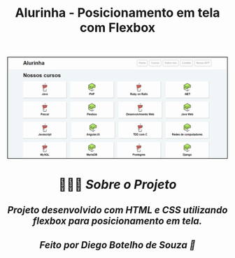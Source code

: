 <h1 align="center">Alurinha - Posicionamento em tela com Flexbox </h1>
<br>

![AlurinhaSite](https://github.com/Diegodesouza7/Flexbox-Posicione-elementos-na-tela/blob/master/alurinha-2.0.gif
)

<h1 align="center">💇🏻‍♂️ <i>Sobre o Projeto</h1>
<h2 align="center">Projeto desenvolvido com HTML e CSS utilizando flexbox para posicionamento em tela.</h2>

<h2 align="center"> Feito por Diego Botelho de Souza 🚀</h2>

